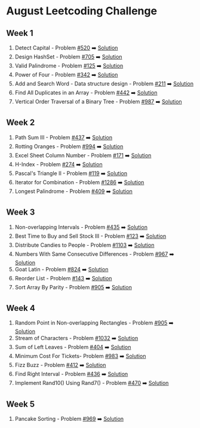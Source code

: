# August Leetcoding Challenge

## Week 1
  1. Detect Capital - Problem [#520](https://leetcode.com/problems/detect-capital/) :arrow_right: [Solution](https://github.com/deepanshsachdeva/august-leetcoding-challenge/blob/master/Solution1.java)
  2. Design HashSet - Problem [#705](https://leetcode.com/problems/design-hashset/) :arrow_right: [Solution](https://github.com/deepanshsachdeva/august-leetcoding-challenge/blob/master/Solution2.java)
  3. Valid Palindrome - Problem [#125](https://leetcode.com/problems/valid-palindrome/) :arrow_right: [Solution](https://github.com/deepanshsachdeva/august-leetcoding-challenge/blob/master/Solution3.java)
  4. Power of Four - Problem [#342](https://leetcode.com/problems/power-of-four/) :arrow_right: [Solution](https://github.com/deepanshsachdeva/august-leetcoding-challenge/blob/master/Solution4.java)
  5. Add and Search Word - Data structure design - Problem [#211](https://leetcode.com/problems/add-and-search-word-data-structure-design/) :arrow_right: [Solution](https://github.com/deepanshsachdeva/august-leetcoding-challenge/blob/master/Solution5.java)
  6. Find All Duplicates in an Array - Problem [#442](https://leetcode.com/problems/find-all-duplicates-in-an-array/) :arrow_right: [Solution](https://github.com/deepanshsachdeva/august-leetcoding-challenge/blob/master/Solution6.java)
  7. Vertical Order Traversal of a Binary Tree - Problem [#987](https://leetcode.com/problems/vertical-order-traversal-of-a-binary-tree/) :arrow_right: [Solution](https://github.com/deepanshsachdeva/august-leetcoding-challenge/blob/master/Solution7.java)

## Week 2
  1. Path Sum III - Problem [#437](https://leetcode.com/problems/path-sum-iii/) :arrow_right: [Solution](https://github.com/deepanshsachdeva/august-leetcoding-challenge/blob/master/Solution8.java)
  2. Rotting Oranges - Problem [#994](https://leetcode.com/problems/rotting-oranges/) :arrow_right: [Solution](https://github.com/deepanshsachdeva/august-leetcoding-challenge/blob/master/Solution9.java)
  3. Excel Sheet Column Number - Problem [#171](https://leetcode.com/problems/excel-sheet-column-number/) :arrow_right: [Solution](https://github.com/deepanshsachdeva/august-leetcoding-challenge/blob/master/Solution10.java)
  4. H-Index - Problem [#274](https://leetcode.com/problems/h-index/) :arrow_right: [Solution](https://github.com/deepanshsachdeva/august-leetcoding-challenge/blob/master/Solution11.java)
  5. Pascal's Triangle II - Problem [#119](https://leetcode.com/problems/pascals-triangle-ii/) :arrow_right: [Solution](https://github.com/deepanshsachdeva/august-leetcoding-challenge/blob/master/Solution12.java)
  6. Iterator for Combination - Problem [#1286](https://leetcode.com/problems/iterator-for-combination/) :arrow_right: [Solution](https://github.com/deepanshsachdeva/august-leetcoding-challenge/blob/master/Solution13.java)
  7. Longest Palindrome - Problem [#409](https://leetcode.com/problems/longest-palindrome/) :arrow_right: [Solution](https://github.com/deepanshsachdeva/august-leetcoding-challenge/blob/master/Solution14.java)

## Week 3
  1. Non-overlapping Intervals - Problem [#435](https://leetcode.com/problems/non-overlapping-intervals/) :arrow_right: [Solution](https://github.com/deepanshsachdeva/august-leetcoding-challenge/blob/master/Solution15.java)
  2. Best Time to Buy and Sell Stock III - Problem [#123](https://leetcode.com/problems/best-time-to-buy-and-sell-stock-iii/) :arrow_right: [Solution](https://github.com/deepanshsachdeva/august-leetcoding-challenge/blob/master/Solution16.java)
  3. Distribute Candies to People - Problem [#1103](https://leetcode.com/problems/distribute-candies-to-people/) :arrow_right: [Solution](https://github.com/deepanshsachdeva/august-leetcoding-challenge/blob/master/Solution17.java)
  4. Numbers With Same Consecutive Differences - Problem [#967](https://leetcode.com/problems/numbers-with-same-consecutive-differences/) :arrow_right: [Solution](https://github.com/deepanshsachdeva/august-leetcoding-challenge/blob/master/Solution18.java)
  5. Goat Latin - Problem [#824](https://leetcode.com/problems/goat-latin/) :arrow_right: [Solution](https://github.com/deepanshsachdeva/august-leetcoding-challenge/blob/master/Solution19.java)
  6. Reorder List - Problem [#143](https://leetcode.com/problems/reorder-list/) :arrow_right: [Solution](https://github.com/deepanshsachdeva/august-leetcoding-challenge/blob/master/Solution20.java)
  7. Sort Array By Parity - Problem [#905](https://leetcode.com/problems/sort-array-by-parity/) :arrow_right: [Solution](https://github.com/deepanshsachdeva/august-leetcoding-challenge/blob/master/Solution21.java)

## Week 4
  1. Random Point in Non-overlapping Rectangles - Problem [#905](https://leetcode.com/problems/random-point-in-non-overlapping-rectangles/) :arrow_right: [Solution](https://github.com/deepanshsachdeva/august-leetcoding-challenge/blob/master/Solution22.java)
  2. Stream of Characters - Problem [#1032](https://leetcode.com/problems/stream-of-characters/) :arrow_right: [Solution](https://github.com/deepanshsachdeva/august-leetcoding-challenge/blob/master/Solution23.java)
  3. Sum of Left Leaves - Problem [#404](https://leetcode.com/problems/sum-of-left-leaves/) :arrow_right: [Solution](https://github.com/deepanshsachdeva/august-leetcoding-challenge/blob/master/Solution24.java)
  4. Minimum Cost For Tickets- Problem [#983](https://leetcode.com/problems/minimum-cost-for-tickets/) :arrow_right: [Solution](https://github.com/deepanshsachdeva/august-leetcoding-challenge/blob/master/Solution25.java)
  5. Fizz Buzz - Problem [#412](https://leetcode.com/problems/fizz-buzz/) :arrow_right: [Solution](https://github.com/deepanshsachdeva/august-leetcoding-challenge/blob/master/Solution26.java)
  6. Find Right Interval - Problem [#436](https://leetcode.com/problems/find-right-interval/) :arrow_right: [Solution](https://github.com/deepanshsachdeva/august-leetcoding-challenge/blob/master/Solution27.java)
  7. Implement Rand10() Using Rand7() - Problem [#470](https://leetcode.com/problems/implement-rand10-using-rand7/) :arrow_right: [Solution](https://github.com/deepanshsachdeva/august-leetcoding-challenge/blob/master/Solution28.java)

## Week 5
  1. Pancake Sorting - Problem [#969](https://leetcode.com/problems/pancake-sorting/) :arrow_right: [Solution](https://github.com/deepanshsachdeva/august-leetcoding-challenge/blob/master/Solution29.java)
